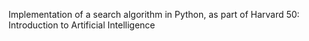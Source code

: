 Implementation of a search algorithm in Python, as part of Harvard 50: Introduction to Artificial Intelligence
